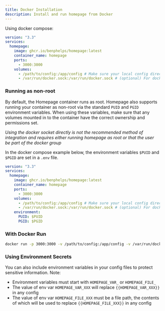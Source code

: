 ```yaml
---
title: Docker Installation
description: Install and run homepage from Docker
---
```



Using docker compose:

```yaml
version: "3.3"
services:
  homepage:
    image: ghcr.io/benphelps/homepage:latest
    container_name: homepage
    ports:
      - 3000:3000
    volumes:
      - /path/to/config:/app/config # Make sure your local config directory exists
      - /var/run/docker.sock:/var/run/docker.sock # (optional) For docker integrations
```

### Running as non-root

By default, the Homepage container runs as root.  Homepage also supports running your container as non-root via the standard `PUID` and `PGID` environment variables.  When using these variables, make sure that any volumes mounted in to the container have the correct ownership and permissions set.

_Using the docker socket directly is not the recommended method of integration and requires either running homepage as root or that the user be part of the docker group_

In the docker compose example below, the environment variables `$PUID` and `$PGID` are set in a `.env` file.

```yaml
version: "3.3"
services:
  homepage:
    image: ghcr.io/benphelps/homepage:latest
    container_name: homepage
    ports:
      - 3000:3000
    volumes:
      - /path/to/config:/app/config # Make sure your local config directory exists
      - /var/run/docker.sock:/var/run/docker.sock # (optional) For docker integrations, see alternative methods
    environment:
      PUID: $PUID
      PGID: $PGID
```

### With Docker Run

```bash
docker run -p 3000:3000 -v /path/to/config:/app/config -v /var/run/docker.sock:/var/run/docker.sock ghcr.io/benphelps/homepage:latest
```

### Using Environment Secrets

You can also include environment variables in your config files to protect sensitive information. Note:

* Environment variables must start with `HOMEPAGE_VAR_` or `HOMEPAGE_FILE_`
* The value of env var `HOMEPAGE_VAR_XXX` will replace `{{HOMEPAGE_VAR_XXX}}` in any config
* The value of env var `HOMEPAGE_FILE_XXX` must be a file path, the contents of which will be used to replace `{{HOMEPAGE_FILE_XXX}}` in any config